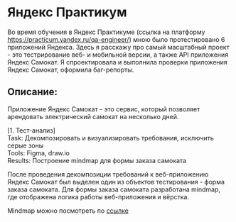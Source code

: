 # Яндекс Практикум
Во время обучения в Яндекс Практикуме (ссылка на платформу https://practicum.yandex.ru/qa-engineer/) мною было протестировано 6 приложений Яндекса. Здесь я расскажу про самый масштабный проект - это тестрирование веб- и мобильной версии, а также API приложения Яндекс Самокат. Я спроектировала и выполнила проверки приложения Яндекс Самокат, оформила баг-репорты. 

## Описание:

Приложение Яндекс Самокат - это сервис, который позволяет арендовать электрический самокат на несколько дней.<br />

[1. Тест-анализ] <br />
Task: Декомпозировать и визуализировать требования, исключить серые зоны<br />
Tools: Figma, draw.io<br />
Results: Построение mindmap для формы заказа самоката<br />

После проведения декомпозиции требований к веб-приложению Яндекс Самокат был выделен один из объектов тестирования - форма заказа самоката. Для формы заказа самоката разработана mindmap, где отображена логика работы веб-приложения и вёрстка.<br />

Mindmap можно посмотреть по [ссылке](https://drive.google.com/file/d/102bFT7mJ7DYv8sHS6mkDK7q1Ih9zg3TV/view?usp=sharing) <br />